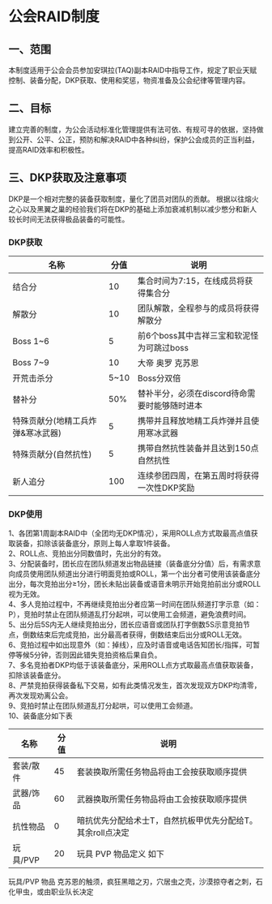 # <BAA>公会RAID制度

## 一、范围
本制度适用于公会会员参加安琪拉(TAQ)副本RAID中指导工作，规定了职业天赋控制、装备分配，DKP获取、使用和奖惩，物资准备及公会纪律等管理内容。

## 二、目标
建立完善的制度，为公会活动标准化管理提供有法可依、有规可寻的依据，坚持做到公开、公平、公正，预防和解决RAID中各种纠纷，保护公会成员的正当利益，提高RAID效率和积极性。

## 三、DKP获取及注意事项
DKP是一个相对完整的装备获取制度，量化了团员对团队的贡献。 根据以往熔火之心以及黑翼之巢的经验我们将在DKP的基础上添加衰减机制以减少憋分和新人较长时间无法获得极品装备的可能性。

### DKP获取
|名称|分值|说明|
|---|---|---|
|结合分|10|集合时间为7:15，在线成员将获得集合分|
|解散分|10|团队解散，全程参与的成员将获得解散分|
|Boss 1~6|5|前6个boss其中吉祥三宝和软泥怪为可跳过boss|
|Boss 7~9|10|大帝 奥罗 克苏恩|
|开荒击杀分|5~10|Boss分双倍|
|替补分|50%|替补半分，必须在discord待命需要时能够随时进本|
|特殊贡献分(地精工兵炸弹&寒冰武器)|5|携带并且释放地精工兵炸弹并且使用寒冰武器|
|特殊贡献分(自然抗性)|5|携带自然抗性装备并且达到150点自然抗性|
|新人追分|100|连续参团四周，在第五周时将获得一次性DKP奖励|

### DKP使用
1、各团第1周副本RAID中（全团均无DKP情况），采用ROLL点方式取最高点值获取装备，扣除该装备底分，原则上每人拿取1件装备。    
2、ROLL点、竞拍出分同数值时，先出分的有效。    
3、分配装备时，团长应在团队频道发出物品链接（装备底分分值）后，有需求意向成员使用团队频道出分进行明面竞拍或ROLL，第一个出分者可使用该装备底分出分，每次竞拍出分≥1分，团长未贴出装备或语音未明示开始竞拍前出分或ROLL视为无效。  
4、多人竞拍过程中，不再继续竞拍出分者应第一时间在团队频道打字示意（如：P），竞拍时禁止在团队频道乱打分起哄，可以使用工会频道，避免浪费时间。  
5、出分后5S内无人继续竞拍出分，团长应语音或团队打字倒数5S示意竞拍节点，倒数结束后完成竞拍，出分最高者获得，倒数结束后出分或ROLL无效。  
6、竞拍过程中如出现意外（如：掉线），应及时语音或电话告知团长/指挥，可暂停等候5分钟，否则因此错失竞拍资格后果自负。  
7、多名竞拍者DKP均低于该装备底分，采用ROLL点方式取最高点值获取装备，扣除该装备底分。  
8、严禁竞拍获得装备私下交易，如有此类情况发生，首次发现双方DKP均清零，再次发现劝离公会。  
9、竞拍时禁止在团队频道乱打分起哄，可以使用工会频道。  
10、装备底分如下表

|名称|分值|说明|
|---|---|---|
|套装/散件|45|套装换取所需任务物品将由工会按获取顺序提供|
|武器/饰品|60|武器换取所需任务物品将由工会按获取顺序提供|
|抗性物品|0|暗抗优先分配给术士T，自然抗板甲优先分配给T。其余roll点决定|
|玩具/PVP|20|玩具 PVP 物品定义 如下|

玩具/PVP 物品
克苏恩的触须，疯狂黑暗之刃，穴居虫之壳，沙漠掠夺者之刺，石化甲虫，或由职业队长决定
